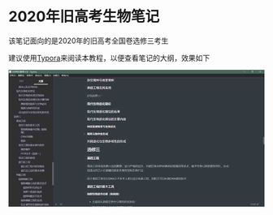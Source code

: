 # 2020年旧高考生物笔记

该笔记面向的是2020年的旧高考全国卷选修三考生

建议使用[Typora](https://www.typora.io/)来阅读本教程，以便查看笔记的大纲，效果如下

![](https://github.com/lwh9346/2020-/blob/master/img/xiaoguo.jpg)